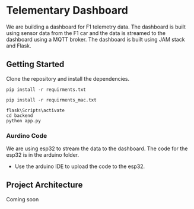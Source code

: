 # Telementary Dashboard

We are building a dashboard for F1 telemetry data. The dashboard is built using sensor data from the F1 car and the data is streamed to the dashboard using a MQTT broker. The dashboard is built using JAM stack and Flask.

## Getting Started

Clone the repository and install the dependencies.

```
pip install -r requirments.txt
```

```
pip install -r requirments_mac.txt
```
```
flask\Scripts\activate
cd backend
python app.py
```

### Aurdino Code

We are using esp32 to stream the data to the dashboard. The code for the esp32 is in the arduino folder.

- Use the arduino IDE to upload the code to the esp32.

## Project Architecture

Coming soon
